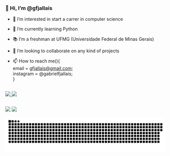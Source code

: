### 👋 Hi, I’m @gfjallais

- 🌟 I’m interested in start a carrer in computer science

- 🐍 I’m currently learning Python

- 📚 I’m a freshman at UFMG (Universidade Federal de Minas Gerais)

- 👀 I’m looking to collaborate on any kind of projects

- 📫 How to reach me(){</br>email = gfjallais@gmail.com;</br>instagram = @gabrielfjallais;</br>}
##
<div>
  <a href="https://github.com/GFJallais">
  <img height="180em" src="https://github-readme-stats.vercel.app/api?username=GFJallais&show_icons=true&theme=dracula&include_all_commits=true&count_private=true"/> 
  <img height="180em" src="https://github-readme-stats.vercel.app/api/top-langs/?username=GFJallais&layout=compact&langs_count=7&theme=dracula"/>
</div>

##

<div> 
  <img src="https://img.shields.io/badge/Python-14354C?style=for-the-badge&logo=python&logoColor=white" target="_blank"></a>
  <img src="https://img.shields.io/badge/C-00599C?style=for-the-badge&logo=c&logoColor=white" target="_blank"></a>
  
  ![Snake animation](https://github.com/GFJallais/GFJallais/blob/output/github-contribution-grid-snake.svg)
 
</div>

##
